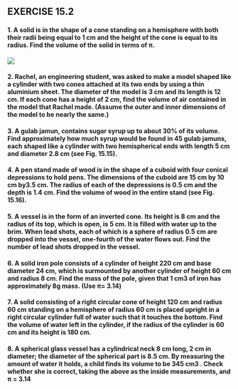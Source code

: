 ## EXERCISE 15.2
#### 1. A solid is in the shape of a cone standing on a hemisphere with both their radii being equal to 1 cm and the height of the cone is equal to its radius. Find the volume of the solid in terms of π.
[![](https://img.youtube.com/vi/fH1iHOEylcM/0.jpg)](https://www.youtube.com/watch?v=fH1iHOEylcM)
#### 2. Rachel, an engineering student, was asked to make a model shaped like a cylinder with two cones attached at its two ends by using a thin aluminium sheet. The diameter of the model is 3 cm and its length is 12 cm. If each cone has a height of 2 cm, find the volume of air contained in the model that Rachel made. (Assume the outer and inner dimensions of the model to be nearly the same.)
#### 3. A gulab jamun, contains sugar syrup up to about 30% of its volume. Find approximately how much syrup would be found in 45 gulab jamuns, each shaped like a cylinder with two hemispherical ends with length 5 cm and diameter 2.8 cm (see Fig. 15.15).
#### 4. A pen stand made of wood is in the shape of a cuboid with four conical depressions to hold pens. The dimensions of the cuboid are 15 cm by 10 cm by3.5 cm. The radius of each of the depressions is 0.5 cm and the depth is 1.4 cm. Find the volume of wood in the entire stand (see Fig. 15.16).
#### 5. A vessel is in the form of an inverted cone. Its height is 8 cm and the radius of its top, which is open, is 5 cm. It is filled with water up to the brim. When lead shots, each of which is a sphere of radius 0.5 cm are dropped into the vessel, one-fourth of the water flows out. Find the number of lead shots dropped in the vessel.
#### 6. A solid iron pole consists of a cylinder of height 220 cm and base diameter 24 cm, which is surmounted by another cylinder of height 60 cm and radius 8 cm. Find the mass of the pole, given that 1 cm3  of iron has approximately 8g mass. (Use π= 3.14)
#### 7. A solid consisting of a right circular cone of height 120 cm and radius 60 cm standing on a hemisphere of radius 60 cm is placed upright in a right circular cylinder full of water such that it touches the bottom. Find the volume of water left in the cylinder, if the radius of the cylinder is 60 cm and its height is 180 cm.
#### 8. A spherical glass vessel has a cylindrical neck 8 cm long, 2 cm in diameter; the diameter of the spherical part is 8.5 cm. By measuring the amount of water it holds, a child finds its volume to be 345 cm3 . Check whether she is correct, taking the above as the inside measurements, and π = 3.14
